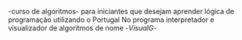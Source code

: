 -curso de algoritmos- para iniciantes que desejam aprender lógica de programação utilizando o Portugal No programa interpretador e visualizador de algoritmos de nome -*VisualG*-
